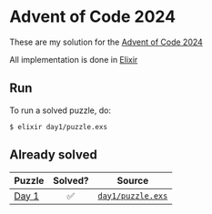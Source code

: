# Advent of Code 2024

These are my solution for the [Advent of Code 2024](https://adventofcode.com/2024)

All implementation is done in [Elixir](https://elixir-lang.org/)


## Run

To run a solved puzzle, do:

```
$ elixir day1/puzzle.exs
```

## Already solved

| Puzzle | Solved? | Source |
|--------|:-------:|--------|
| [Day 1](https://adventofcode.com/2024/day/1) | ✅ | [`day1/puzzle.exs`](day1/puzzle.exs) | 
